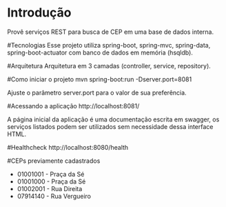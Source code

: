 # Introdução
Provê serviços REST para busca de CEP em uma base de dados interna. 

#Tecnologias
Esse projeto utiliza spring-boot, spring-mvc, spring-data, spring-boot-actuator com banco de dados em memória (hsqldb).

#Arquitetura
Arquitetura em 3 camadas (controller, service, repository).

#Como iniciar o projeto
mvn spring-boot:run -Dserver.port=8081

Ajuste o parâmetro server.port para o valor de sua preferência.

#Acessando a aplicação
http://localhost:8081/

A página inicial da aplicação é uma documentação escrita em swagger, os serviços listados podem ser utilizados sem
necessidade dessa interface HTML.

#Healthcheck
http://localhost:8080/health

#CEPs previamente cadastrados
* 01001001 - Praça da Sé
* 01001000 - Praça da Sé
* 01002001 - Rua Direita
* 07914140 - Rua Vergueiro
